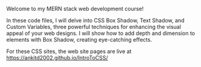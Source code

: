 Welcome to my MERN stack web development course! 

In these code files, I will delve into CSS Box Shadow, Text Shadow, and Custom Variables, three powerful techniques for enhancing the visual appeal of your web designs. I will show how to add depth and dimension to elements with Box Shadow, creating eye-catching effects. 

For these CSS sites, the web site pages are live at https://ankitd2002.github.io/IntroToCSS/
